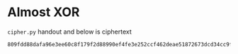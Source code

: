 # Almost XOR

`cipher.py` handout and below is ciphertext

```
809fdd88dafa96e3ee60c8f179f2d88990ef4fe3e252ccf462deae51872673dcd34cc9f55380cb86951b8be3d84298
```

